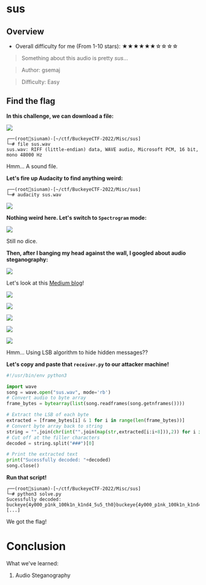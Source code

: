 # sus

## Overview

- Overall difficulty for me (From 1-10 stars): ★★★★★★☆☆☆☆

> Something about this audio is pretty _sus_...

> Author: gsemaj

> Difficulty: Easy

## Find the flag

**In this challenge, we can download a file:**

![](https://github.com/siunam321/CTF-Writeups/blob/main/BuckeyeCTF-2022/images/Pasted%20image%2020221105061323.png)

```
┌──(root🌸siunam)-[~/ctf/BuckeyeCTF-2022/Misc/sus]
└─# file sus.wav 
sus.wav: RIFF (little-endian) data, WAVE audio, Microsoft PCM, 16 bit, mono 48000 Hz
```

Hmm... A sound file.

**Let's fire up Audacity to find anything weird:**
```
┌──(root🌸siunam)-[~/ctf/BuckeyeCTF-2022/Misc/sus]
└─# audacity sus.wav
```

![](https://github.com/siunam321/CTF-Writeups/blob/main/BuckeyeCTF-2022/images/Pasted%20image%2020221105061428.png)

**Nothing weird here. Let's switch to `Spectrogram` mode:**

![](https://github.com/siunam321/CTF-Writeups/blob/main/BuckeyeCTF-2022/images/Pasted%20image%2020221105061521.png)

Still no dice.

**Then, after I banging my head against the wall, I googled about audio steganography:**

![](https://github.com/siunam321/CTF-Writeups/blob/main/BuckeyeCTF-2022/images/Pasted%20image%2020221105061654.png)

Let's look at this [Medium blog](https://sumit-arora.medium.com/audio-steganography-the-art-of-hiding-secrets-within-earshot-part-2-of-2-c76b1be719b3)!

![](https://github.com/siunam321/CTF-Writeups/blob/main/BuckeyeCTF-2022/images/Pasted%20image%2020221105061738.png)

![](https://github.com/siunam321/CTF-Writeups/blob/main/BuckeyeCTF-2022/images/Pasted%20image%2020221105061745.png)

![](https://github.com/siunam321/CTF-Writeups/blob/main/BuckeyeCTF-2022/images/Pasted%20image%2020221105061755.png)

![](https://github.com/siunam321/CTF-Writeups/blob/main/BuckeyeCTF-2022/images/Pasted%20image%2020221105061834.png)

![](https://github.com/siunam321/CTF-Writeups/blob/main/BuckeyeCTF-2022/images/Pasted%20image%2020221105061841.png)

Hmm... Using LSB algorithm to hide hidden messages??

**Let's copy and paste that `receiver.py` to our attacker machine!**
```py
#!/usr/bin/env python3

import wave
song = wave.open("sus.wav", mode='rb')
# Convert audio to byte array
frame_bytes = bytearray(list(song.readframes(song.getnframes())))

# Extract the LSB of each byte
extracted = [frame_bytes[i] & 1 for i in range(len(frame_bytes))]
# Convert byte array back to string
string = "".join(chr(int("".join(map(str,extracted[i:i+8])),2)) for i in range(0,len(extracted),8))
# Cut off at the filler characters
decoded = string.split("###")[0]

# Print the extracted text
print("Sucessfully decoded: "+decoded)
song.close()
```

**Run that script!**
```
┌──(root🌸siunam)-[~/ctf/BuckeyeCTF-2022/Misc/sus]
└─# python3 solve.py
Sucessfully decoded: buckeye{4y000_p1nk_100k1n_k1nd4_5u5_th0}buckeye{4y000_p1nk_100k1n_k1nd4_5u5_th0}buckeye{4y000_p1nk_100k1n_k1nd4_5u5_th0}buckeye{4y000_p1nk_100k1n_k1nd4_5u5_th0}buckeye{4y000_p1nk_100k1n_k1nd4_5u5_th0}buckeye{4y000_p1nk_100k1n_k1nd4_5u5_th0}buckeye{4y000_p1nk_100k1n_k1nd4_5u5_th0}buckeye{4y000_p1nk_100k1n_k1nd4_5u5_th0}[...]
```

We got the flag!

# Conclusion

What we've learned:

1. Audio Steganography